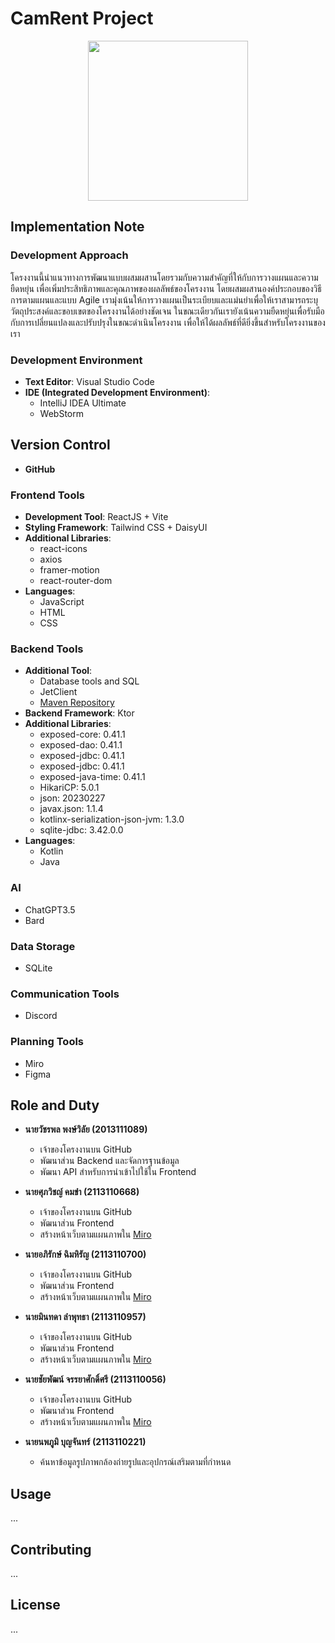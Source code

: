 # CamRent Project


<div align="center">
  <img src="https://github.com/rushmi0/CamRent/assets/120770468/7bfc0c12-dbbd-41f4-92cc-3c6c9ce6592a" height=256 width=256 />
</div>

## Implementation Note

### Development Approach
โครงงานนี้นำแนวทางการพัฒนาแบบผสมผสานโดยรวมกับความสำคัญที่ให้กับการวางแผนและความยืดหยุ่น เพื่อเพิ่มประสิทธิภาพและคุณภาพของผลลัพธ์ของโครงงาน 
โดยผสมผสานองค์ประกอบของวิธีการตามแผนและแบบ Agile เรามุ่งเน้นให้การวางแผนเป็นระเบียบและแม่นยำเพื่อให้เราสามารถระบุวัตถุประสงค์และขอบเขตของโครงงานได้อย่างชัดเจน 
ในขณะเดียวกันเรายังเน้นความยืดหยุ่นเพื่อรับมือกับการเปลี่ยนแปลงและปรับปรุงในขณะดำเนินโครงงาน เพื่อให้ได้ผลลัพธ์ที่ดียิ่งขึ้นสำหรับโครงงานของเรา


### Development Environment
- **Text Editor**: Visual Studio Code
- **IDE (Integrated Development Environment)**:
  - IntelliJ IDEA Ultimate
  - WebStorm

## Version Control
- **GitHub**

### Frontend Tools
- **Development Tool**: ReactJS + Vite
- **Styling Framework**: Tailwind CSS + DaisyUI
- **Additional Libraries**:
  - react-icons
  - axios
  - framer-motion
  - react-router-dom
- **Languages**:
  - JavaScript
  - HTML
  - CSS

### Backend Tools
- **Additional Tool**:
  -  Database tools and SQL
  - JetClient
  - [Maven Repository](https://mvnrepository.com/)
- **Backend Framework**: Ktor
- **Additional Libraries**:
  - exposed-core: 0.41.1
  - exposed-dao: 0.41.1
  - exposed-jdbc: 0.41.1
  - exposed-jdbc: 0.41.1
  - exposed-java-time: 0.41.1
  - HikariCP: 5.0.1
  - json: 20230227
  - javax.json: 1.1.4
  - kotlinx-serialization-json-jvm: 1.3.0
  - sqlite-jdbc: 3.42.0.0
- **Languages**:
  - Kotlin
  - Java

### AI
- ChatGPT3.5
- Bard

### Data Storage
- SQLite

### Communication Tools
- Discord

### Planning Tools
- Miro
- Figma

## Role and Duty

* **นายวัชรพล พงษ์วิลัย (2013111089)**
  - เจ้าของโครงงานบน GitHub
  - พัฒนาส่วน Backend และจัดการฐานข้อมูล
  - พัฒนา API สำหรับการนำเข้าไปใช้ใน Frontend

* **นายศุภวิชญ์ คมขำ (2113110668)**
  - เจ้าของโครงงานบน GitHub
  - พัฒนาส่วน Frontend
  - สร้างหน้าเว็บตามแผนภาพใน [Miro](https://miro.com/welcomeonboard/ZmUxV3VKZ25EalVta005bTRJSWJiN0FpNzZDS0R4NTdRWUJWSVdYelFNRUVvamYxWTluWjZtQ2FnQ3c1RzhwY3wzNDU4NzY0NTU4NTY5MjE2MzY2fDI=?share_link_id=195079943401)

* **นายอภิรักษ์ ฉิมหิรัญ (2113110700)**
  - เจ้าของโครงงานบน GitHub
  - พัฒนาส่วน Frontend
  - สร้างหน้าเว็บตามแผนภาพใน [Miro](https://miro.com/welcomeonboard/ZmUxV3VKZ25EalVta005bTRJSWJiN0FpNzZDS0R4NTdRWUJWSVdYelFNRUVvamYxWTluWj2tQ2FnQ3c1RzhwY3wzNDU4NzY0NTU4NTY5MjE2MzY2fDI=?share_link_id=195079943401)

* **นายมินทดา ลำพุทธา (2113110957)**
  - เจ้าของโครงงานบน GitHub
  - พัฒนาส่วน Frontend
  - สร้างหน้าเว็บตามแผนภาพใน [Miro](https://miro.com/welcomeonboard/ZmUxV3VKZ25EalVta005bTRJSWJiN0FpNzZDS0R4NTdRWUJWSVdYelFNRUVvamYxWTluWj2tQ2FnQ3c1RzhwY3wzNDU4NzY0NTU4NTY5MjE2MzY2fDI=?share_link_id=195079943401)

* **นายชัยพัฒน์ จรรยาศักดิ์ศรี (2113110056)**
  - เจ้าของโครงงานบน GitHub
  - พัฒนาส่วน Frontend
  - สร้างหน้าเว็บตามแผนภาพใน [Miro](https://miro.com/welcomeonboard/ZmUxV3VKZ25EalVta005bTRJSWJiN0FpNzZDS0R4NTdRWUJWSVdYelFNRUVvamYxWTluWj2tQ2FnQ3c1RzhwY3wzNDU4NzY0NTU4NTY5MjE2MzY2fDI=?share_link_id=195079943401)

* **นายนพภูมิ บุญจันทร์ (2113110221)**
  - ค้นหาข้อมูลรูปภาพกล้องถ่ายรูปและอุปกรณ์เสริมตามที่กำหนด

## Usage

...

## Contributing

...

## License

...
